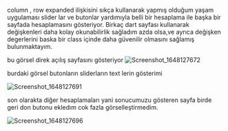 column , row expanded ilişkisini sıkça kullanarak yapmış olduğum yaşam uygulaması slider lar ve butonlar yardımıyla belli bir hesaplama ile başka bir sayfada hesaplamasını gösteriyor.
Birkaç dart sayfası kullanarak değişkenleri daha kolay okunabilirlik sağladım azda olsa,ve ayrıca değişken degerlerini baska bir class içinde daha güvenilir olmasını sağlamış bulunmaktayım.

bu görsel direk açılış sayfasını gösteriyor
![Screenshot_1648127672](https://user-images.githubusercontent.com/102283544/159924051-988c8b54-efff-4081-88d6-334b4fb4eb0e.png)

burdaki görsel butonların sliderların text lerin gösterimi

![Screenshot_1648127691](https://user-images.githubusercontent.com/102283544/159924194-9c1bba4f-dad3-48ab-b8c9-99dbd32f30f6.png)

son olarakta diğer hesaplamaları yani sonucumuzu gösteren sayfa birde geri don butonu ekledım cok fazla görselleştirmedim.

![Screenshot_1648127696](https://user-images.githubusercontent.com/102283544/159924355-bce789ac-035d-494e-9cd8-1d13a68fb8b9.png)
